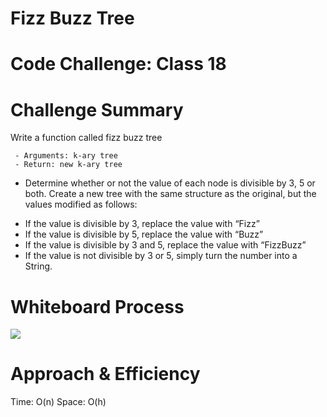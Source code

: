 ﻿
# Fizz Buzz Tree

# Code Challenge: Class 18

# Challenge Summary
Write a function called fizz buzz tree

     - Arguments: k-ary tree
     - Return: new k-ary tree

* Determine whether or not the value of each node is divisible by 3, 5 or both. Create a new tree with the same structure as the original, but the values modified as follows:


- If the value is divisible by 3, replace the value with “Fizz”
- If the value is divisible by 5, replace the value with “Buzz”
- If the value is divisible by 3 and 5, replace the value with “FizzBuzz”
- If the value is not divisible by 3 or 5, simply turn the number into a String.

# Whiteboard Process

![](../../img/FIZZBUZZ.png)


# Approach & Efficiency

Time: O(n) 
Space: O(h) 
